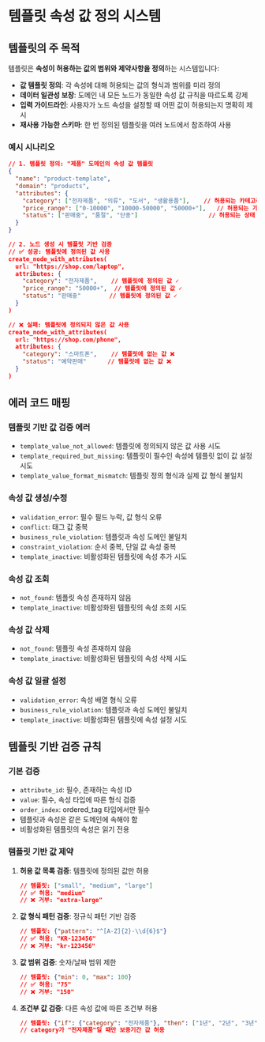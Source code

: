 # 템플릿 속성 값 정의 시스템

## 템플릿의 주 목적

템플릿은 **속성이 허용하는 값의 범위와 제약사항을 정의**하는 시스템입니다:

- **값 템플릿 정의**: 각 속성에 대해 허용되는 값의 형식과 범위를 미리 정의
- **데이터 일관성 보장**: 도메인 내 모든 노드가 동일한 속성 값 규칙을 따르도록 강제
- **입력 가이드라인**: 사용자가 노드 속성을 설정할 때 어떤 값이 허용되는지 명확히 제시
- **재사용 가능한 스키마**: 한 번 정의된 템플릿을 여러 노드에서 참조하여 사용

### 예시 시나리오

```json
// 1. 템플릿 정의: "제품" 도메인의 속성 값 템플릿
{
  "name": "product-template",
  "domain": "products", 
  "attributes": {
    "category": ["전자제품", "의류", "도서", "생활용품"],    // 허용되는 카테고리 값들
    "price_range": ["0-10000", "10000-50000", "50000+"],   // 허용되는 가격 범위
    "status": ["판매중", "품절", "단종"]                    // 허용되는 상태 값들
  }
}

// 2. 노드 생성 시 템플릿 기반 검증
// ✅ 성공: 템플릿에 정의된 값 사용
create_node_with_attributes(
  url: "https://shop.com/laptop",
  attributes: {
    "category": "전자제품",    // 템플릿에 정의된 값 ✓
    "price_range": "50000+",  // 템플릿에 정의된 값 ✓
    "status": "판매중"        // 템플릿에 정의된 값 ✓
  }
)

// ❌ 실패: 템플릿에 정의되지 않은 값 사용
create_node_with_attributes(
  url: "https://shop.com/phone", 
  attributes: {
    "category": "스마트폰",    // 템플릿에 없는 값 ❌
    "status": "예약판매"      // 템플릿에 없는 값 ❌  
  }
)
```

## 에러 코드 매핑

### 템플릿 기반 값 검증 에러
- `template_value_not_allowed`: 템플릿에 정의되지 않은 값 사용 시도
- `template_required_but_missing`: 템플릿이 필수인 속성에 템플릿 없이 값 설정 시도  
- `template_value_format_mismatch`: 템플릿 정의 형식과 실제 값 형식 불일치

### 속성 값 생성/수정  
- `validation_error`: 필수 필드 누락, 값 형식 오류
- `conflict`: 태그 값 중복
- `business_rule_violation`: 템플릿과 속성 도메인 불일치
- `constraint_violation`: 순서 중복, 단일 값 속성 중복
- `template_inactive`: 비활성화된 템플릿에 속성 추가 시도

### 속성 값 조회
- `not_found`: 템플릿 속성 존재하지 않음
- `template_inactive`: 비활성화된 템플릿의 속성 조회 시도

### 속성 값 삭제
- `not_found`: 템플릿 속성 존재하지 않음
- `template_inactive`: 비활성화된 템플릿의 속성 삭제 시도

### 속성 값 일괄 설정
- `validation_error`: 속성 배열 형식 오류
- `business_rule_violation`: 템플릿과 속성 도메인 불일치
- `template_inactive`: 비활성화된 템플릿에 속성 설정 시도

## 템플릿 기반 검증 규칙

### 기본 검증
- `attribute_id`: 필수, 존재하는 속성 ID
- `value`: 필수, 속성 타입에 따른 형식 검증
- `order_index`: ordered_tag 타입에서만 필수
- 템플릿과 속성은 같은 도메인에 속해야 함
- 비활성화된 템플릿의 속성은 읽기 전용

### 템플릿 기반 값 제약
1. **허용 값 목록 검증**: 템플릿에 정의된 값만 허용
   ```json
   // 템플릿: ["small", "medium", "large"]
   // ✅ 허용: "medium"
   // ❌ 거부: "extra-large"
   ```

2. **값 형식 패턴 검증**: 정규식 패턴 기반 검증
   ```json
   // 템플릿: {"pattern": "^[A-Z]{2}-\\d{6}$"}
   // ✅ 허용: "KR-123456"
   // ❌ 거부: "kr-123456"
   ```

3. **값 범위 검증**: 숫자/날짜 범위 제한
   ```json
   // 템플릿: {"min": 0, "max": 100}
   // ✅ 허용: "75"
   // ❌ 거부: "150"
   ```

4. **조건부 값 검증**: 다른 속성 값에 따른 조건부 허용
   ```json
   // 템플릿: {"if": {"category": "전자제품"}, "then": ["1년", "2년", "3년"]}
   // category가 "전자제품"일 때만 보증기간 값 허용
   ```